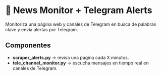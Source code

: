 # 📰 News Monitor + Telegram Alerts

Monitoriza una página web y canales de Telegram en busca de palabras clave y envía alertas por Telegram.

## Componentes
- **scraper_alerts.py** → revisa una página cada X minutos.
- **tele_channel_monitor.py** → escucha mensajes en tiempo real en canales de Telegram.
